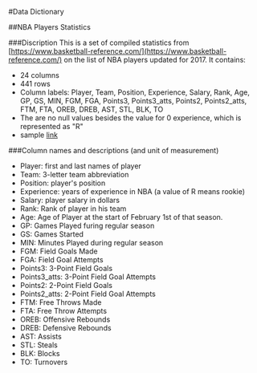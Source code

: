 #Data Dictionary

##NBA Players Statistics

###Discription
This is a set of compiled statistics from [https://www.basketball-reference.com/](https://www.basketball-reference.com/) on the list of NBA players updated for 2017. It contains:

- 24 columns
- 441 rows
- Column labels: Player, Team, Position, Experience, Salary, Rank, Age, GP, GS, MIN, FGM, FGA, Points3, Points3_atts, Points2, Points2_atts, FTM, FTA, OREB, DREB, AST, STL, BLK, TO
- The are no null values besides the value for 0 experience, which is represented as "R"
- sample [link](https://www.basketball-reference.com/teams/GSW/2017.html)

###Column names and descriptions (and unit of measurement)

- Player: first and last names of player
- Team: 3-letter team abbreviation
- Position: player's position
- Experience: years of experience in NBA (a value of R means rookie)
- Salary: player salary in dollars
- Rank: Rank of player in his team
- Age: Age of Player at the start of February 1st of that season.
- GP: Games Played furing regular season
- GS: Games Started
- MIN: Minutes Played during regular season
- FGM: Field Goals Made
- FGA: Field Goal Attempts
- Points3: 3-Point Field Goals
- Points3_atts: 3-Point Field Goal Attempts
- Points2: 2-Point Field Goals
- Points2_atts: 2-Point Field Goal Attempts
- FTM: Free Throws Made
- FTA: Free Throw Attempts
- OREB: Offensive Rebounds
- DREB: Defensive Rebounds
- AST: Assists
- STL: Steals
- BLK: Blocks
- TO: Turnovers